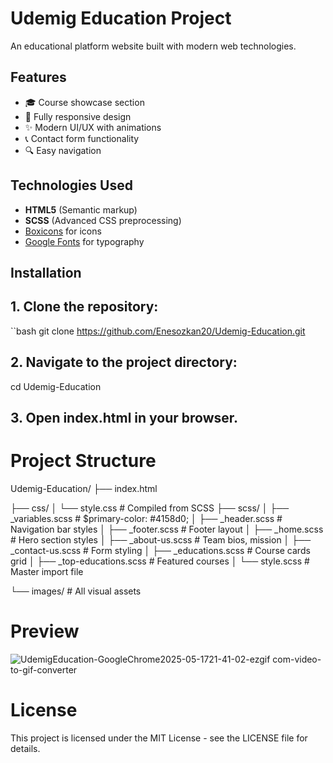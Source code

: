 # Udemig Education Project  
An educational platform website built with modern web technologies.

## Features

- 🎓 Course showcase section
- 📱 Fully responsive design
- ✨ Modern UI/UX with animations
- 📞 Contact form functionality
- 🔍 Easy navigation

## Technologies Used

- **HTML5** (Semantic markup)
- **SCSS** (Advanced CSS preprocessing)
- [Boxicons](https://boxicons.com/) for icons
- [Google Fonts](https://fonts.google.com/) for typography

## Installation

## 1. Clone the repository:
   ``bash
   git clone https://github.com/Enesozkan20/Udemig-Education.git

## 2. Navigate to the project directory:
   cd Udemig-Education

## 3. Open index.html in your browser.

# Project Structure

   Udemig-Education/
├── index.html

├── css/
│   └── style.css        # Compiled from SCSS
├── scss/
│   ├── _variables.scss  # $primary-color: #4158d0;
│   ├── _header.scss     # Navigation bar styles
│   ├── _footer.scss     # Footer layout
│   ├── _home.scss       # Hero section styles
│   ├── _about-us.scss   # Team bios, mission
│   ├── _contact-us.scss # Form styling
│   ├── _educations.scss # Course cards grid
│   ├── _top-educations.scss # Featured courses
│   └── style.scss        # Master import file

└── images/                 # All visual assets

# Preview

![UdemigEducation-GoogleChrome2025-05-1721-41-02-ezgif com-video-to-gif-converter](https://github.com/user-attachments/assets/0a5488fa-22fb-4526-82fa-9b6a6e98f5fd)

# License
This project is licensed under the MIT License - see the LICENSE file for details.


